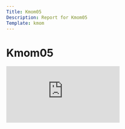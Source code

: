 ```yaml
---
Title: Kmom05
Description: Report for Kmom05
Template: kmom
---
```


Kmom05
==================
<div class="video-container">
    <div class="embed-container">
        <iframe src="https://www.youtube.com/embed/JroP84tUmJA" frameborder="0" allowfullscreen></iframe>
    </div>
</div>
